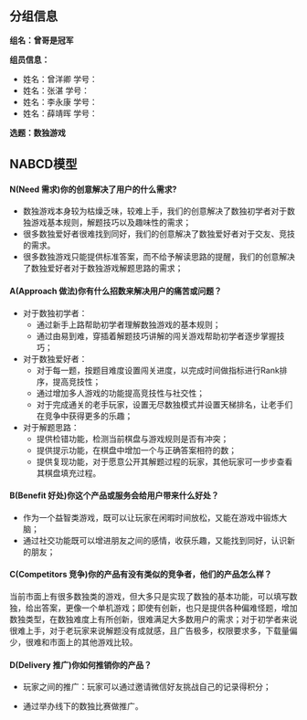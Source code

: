## 分组信息

**组名：曾哥是冠军**

**组员信息：**

- 姓名：曾洋卿   学号：
- 姓名：张湛       学号：
- 姓名：李永康   学号：
- 姓名：薛靖晖   学号：

**选题：数独游戏**

## NABCD模型

#### N(Need 需求)你的创意解决了用户的什么需求?

- 数独游戏本身较为枯燥乏味，较难上手，我们的创意解决了数独初学者对于数独游戏基本规则，解题技巧以及趣味性的需求；
- 很多数独爱好者很难找到同好，我们的创意解决了数独爱好者对于交友、竞技的需求。
- 很多数独游戏只能提供标准答案，而不给予解读思路的提醒，我们的创意解决了数独爱好者对于数独游戏解题思路的需求；

#### A(Approach 做法)你有什么招数来解决用户的痛苦或问题？

- 对于数独初学者：
  - 通过新手上路帮助初学者理解数独游戏的基本规则；
  - 通过由易到难，穿插着解题技巧讲解的闯关游戏帮助初学者逐步掌握技巧；
- 对于数独爱好者：
  - 对于每一题，按题目难度设置闯关进度，以完成时间做指标进行Rank排序，提高竞技性；
  - 通过增加多人游戏的功能提高竞技性与社交性；
  - 对于完成通关的老手玩家，设置无尽数独模式并设置天梯排名，让老手们在竞争中获得更多的乐趣；
- 对于解题思路：
  - 提供检错功能，检测当前棋盘与游戏规则是否有冲突；
  - 提供提示功能，在棋盘中增加一个与正确答案相符的数；
  - 提供复现功能，对于愿意公开其解题过程的玩家，其他玩家可一步步查看其棋盘填充过程。

#### B(Benefit 好处)你这个产品或服务会给用户带来什么好处？

- 作为一个益智类游戏，既可以让玩家在闲暇时间放松，又能在游戏中锻炼大脑；
- 通过社交功能既可以增进朋友之间的感情，收获乐趣，又能找到同好，认识新的朋友；

#### C(Competitors 竞争)你的产品有没有类似的竞争者，他们的产品怎么样？

当前市面上有很多数独类的游戏，但大多只是实现了数独的基本功能，可以填写数独，给出答案，更像一个单机游戏；即使有创新，也只是提供各种偏难怪题，增加数独类型，在数独难度上有所创新，很难满足大多数用户的需求；对于初学者来说很难上手，对于老玩家来说解题没有成就感，且广告极多，权限要求多，下载量偏少，很难和市面上的其他游戏比较。

#### D(Delivery 推广)你如何推销你的产品？

- 玩家之间的推广：玩家可以通过邀请微信好友挑战自己的记录得积分；

- 通过举办线下的数独比赛做推广。
